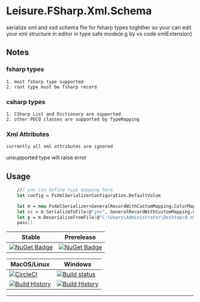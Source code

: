 # Leisure.FSharp.Xml.Schema
serialize xml and xsd schema file for fsharp types toghther
so your can edit your xml structure in editor in type safe mode(e.g by vs code xmlExtension)


## Notes
### fsharp types
    1. most fsharp type supported
    2. root type must be fsharp record

### csharp types
    1. CSharp List and Dictionary are supported
    2. other POCO classes are supported by TypeMapping

### Xml Attributes
    currently all xml attributes are ignored

unsupported type will raise error

## Usage
```fsharp
    /// you can define type mapping here
    let config = FsXmlSerializerConfiguration.DefaultValue

    let m = new FsXmlSerializer<GeneralRecordWithCustomMapping.ColorMapping>(config)
    let cc = m.SerializeToFile(@"you", GeneralRecordWithCustomMapping.ColorMapping.SampleData)
    let p = m.DeserializeFromFile(@"C:\Users\Administrator\Desktop\8.xml")
    pass()
```


Stable | Prerelease
--- | ---
[![NuGet Badge](https://buildstats.info/nuget/Leisure.FSharp.Xml.Schema)](https://www.nuget.org/packages/Leisure.FSharp.Xml.Schema/) | [![NuGet Badge](https://buildstats.info/nuget/Leisure.FSharp.Xml.Schema?includePreReleases=true)](https://www.nuget.org/packages/Leisure.FSharp.Xml.Schema/)


MacOS/Linux | Windows
--- | ---
[![CircleCI](https://circleci.com/gh/myName/Leisure.FSharp.Xml.Schema.svg?style=svg)](https://circleci.com/gh/myName/Leisure.FSharp.Xml.Schema) | [![Build status](https://ci.appveyor.com/api/projects/status/0qnls95ohaytucsi?svg=true)](https://ci.appveyor.com/project/myName/Leisure.FSharp.Xml.Schema)
[![Build History](https://buildstats.info/circleci/chart/myName/Leisure.FSharp.Xml.Schema)](https://circleci.com/gh/myName/Leisure.FSharp.Xml.Schema) | [![Build History](https://buildstats.info/appveyor/chart/myName/Leisure.FSharp.Xml.Schema)](https://ci.appveyor.com/project/myName/Leisure.FSharp.Xml.Schema)

---